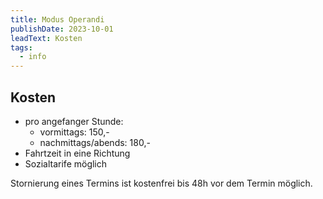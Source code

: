 ```yaml
---
title: Modus Operandi
publishDate: 2023-10-01
leadText: Kosten
tags:
  - info
---
```

## Kosten

* pro angefanger Stunde:
  + vormittags: 150,-
  + nachmittags/abends: 180,-
* Fahrtzeit in eine Richtung
* Sozialtarife möglich

Stornierung eines Termins ist kostenfrei bis 48h vor dem Termin möglich.
